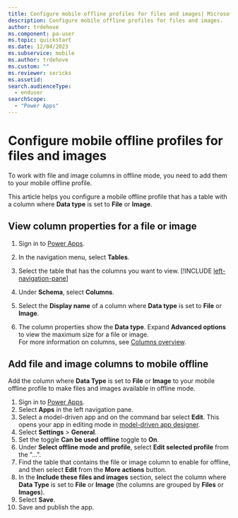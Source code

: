 ```yaml
---
title: Configure mobile offline profiles for files and images| Microsoft Docs
description: Configure mobile offline profiles for files and images.
author: trdehove
ms.component: pa-user
ms.topic: quickstart
ms.date: 12/04/2023
ms.subservice: mobile
ms.author: trdehove
ms.custom: ""
ms.reviewer: sericks
ms.assetid: 
search.audienceType: 
  - enduser
searchScope:
  - "Power Apps"
---
```


# Configure mobile offline profiles for files and images

To work with file and image columns in offline mode, you need to add them to your mobile offline profile.

This article helps you configure a mobile offline profile that has a table with a column where **Data type** is set to **File** or **Image**.

## View column properties for a file or image

1. Sign in to [Power Apps](https://make.powerapps.com).

1. In the navigation menu, select **Tables**.

1. Select the table that has the columns you want to view. [!INCLUDE [left-navigation-pane](../includes/left-navigation-pane.md)] 

1. Under **Schema**, select **Columns**.
  
1. Select the **Display name** of a column where **Data type** is set to **File** or **Image**.

1. The column properties show the **Data type**. Expand **Advanced options** to view the maximum size for a file or image.
   <br> For more information on columns, see [Columns overview](../maker/data-platform/fields-overview.md).

## Add file and image columns to mobile offline

Add the column where **Data Type** is set to **File** or **Image** to your mobile offline profile to make files and images available in offline mode.


1. Sign in to [Power Apps](https://make.powerapps.com).
1. Select **Apps** in the left navigation pane.
1. Select a model-driven app and on the command bar select **Edit**. This opens your app in editing mode in [model-driven app designer](../maker/model-driven-apps/app-designer-overview.md). 
1. Select **Settings** > **General**.
1. Set the toggle **Can be used offline** toggle to **On**.
1. Under **Select offline mode and profile**, select **Edit selected profile** from the "...".
1. Find the table that contains the file or image column to enable for offline, and then select **Edit** from the **More actions** button.
1. In the **Include these files and images** section, select the column where **Data Type** is set to **File** or **Image**  (the columns are grouped by **Files** or **Images**).
1. Select **Save**.
1. Save and publish the app.
